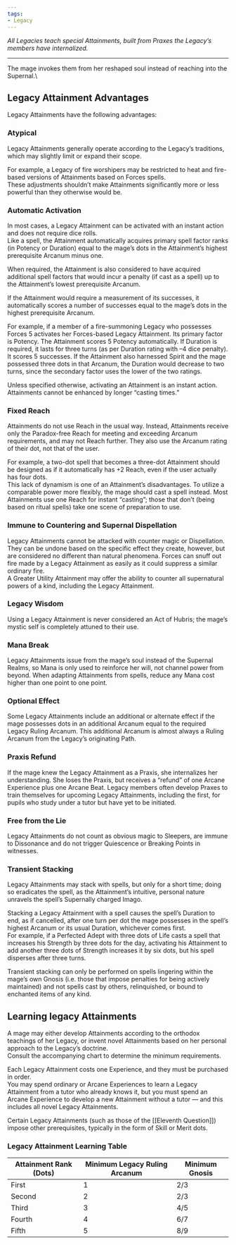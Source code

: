 ```yaml
---
tags:
- Legacy
---
```


_All Legacies teach special Attainments, built from Praxes the Legacy’s members have internalized._

---

The mage invokes them from her reshaped soul instead of reaching into the Supernal.\

## Legacy Attainment Advantages

Legacy Attainments have the following advantages:

### Atypical

Legacy Attainments generally operate according to the Legacy’s traditions, which may slightly limit or expand their scope.

For example, a Legacy of fire worshipers may be restricted to heat and fire-based versions of Attainments based on Forces spells.\
These adjustments shouldn’t make Attainments significantly more or less powerful than they otherwise would be.

### Automatic Activation

In most cases, a Legacy Attainment can be activated with an instant action and does not require dice rolls.\
Like a spell, the Attainment automatically acquires primary spell factor ranks (in Potency or Duration) equal to the mage’s dots in the Attainment’s highest prerequisite Arcanum minus one.

When required, the Attainment is also considered to have acquired additional spell factors that would incur a penalty (if cast as a spell) up to the Attainment’s lowest prerequisite Arcanum.

If the Attainment would require a measurement of its successes, it automatically scores a number of successes equal to the mage’s dots in the highest prerequisite Arcanum.

For example, if a member of a fire-summoning Legacy who possesses Forces 5 activates her Forces-based Legacy Attainment. Its primary factor is Potency. The Attainment scores 5 Potency automatically. If Duration is required, it lasts for three turns (as per Duration rating with –4 dice penalty). It scores 5 successes. If the Attainment also harnessed Spirit and the mage possessed three dots in that Arcanum, the Duration would decrease to two turns, since the secondary factor uses the lower of the two ratings.

Unless specified otherwise, activating an Attainment is an instant action.\
Attainments cannot be enhanced by longer “casting times.”

### Fixed Reach

Attainments do not use Reach in the usual way. Instead, Attainments receive only the Paradox-free Reach for meeting and exceeding Arcanum requirements, and may not Reach further. They also use the Arcanum rating of their dot, not that of the user.

For example, a two-dot spell that becomes a three-dot Attainment should be designed as if it automatically has +2 Reach, even if the user actually has four dots.\
This lack of dynamism is one of an Attainment’s disadvantages. To utilize a comparable power more flexibly, the mage should cast a spell instead. Most Attainments use one Reach for instant “casting”; those that don’t (being based on ritual spells) take one scene of preparation to use.

### Immune to Countering and Supernal Dispellation

Legacy Attainments cannot be attacked with counter magic or Dispellation. They can be undone based on the specific effect they create, however, but are considered no different than natural phenomena. Forces can snuff out fire made by a Legacy Attainment as easily as it could suppress a similar ordinary fire.\
A Greater Utility Attainment may offer the ability to counter all supernatural powers of a kind, including the Legacy Attainment.

### Legacy Wisdom

Using a Legacy Attainment is never considered an Act of Hubris; the mage’s mystic self is completely attuned to their use.

### Mana Break

Legacy Attainments issue from the mage’s soul instead of the Supernal Realms, so Mana is only used to reinforce her will, not channel power from beyond. When adapting Attainments from spells, reduce any Mana cost higher than one point to one point.

### Optional Effect

Some Legacy Attainments include an additional or alternate effect if the mage possesses dots in an additional Arcanum equal to the required Legacy Ruling Arcanum. This additional Arcanum is almost always a Ruling Arcanum from the Legacy’s originating Path.

### Praxis Refund

If the mage knew the Legacy Attainment as a Praxis, she internalizes her understanding. She loses the Praxis, but receives a “refund” of one Arcane Experience plus one Arcane Beat. Legacy members often develop Praxes to train themselves for upcoming Legacy Attainments, including the first, for pupils who study under a tutor but have yet to be initiated.

### Free from the Lie

Legacy Attainments do not count as obvious magic to Sleepers, are immune to Dissonance and do not trigger Quiescence or Breaking Points in witnesses.

### Transient Stacking

Legacy Attainments may stack with spells, but only for a short time; doing so eradicates the spell, as the Attainment’s intuitive, personal nature unravels the spell’s Supernally charged Imago.

Stacking a Legacy Attainment with a spell causes the spell’s Duration to end, as if cancelled, after one turn per dot the mage possesses in the spell’s highest Arcanum or its usual Duration, whichever comes first.\
For example, if a Perfected Adept with three dots of Life casts a spell that increases his Strength by three dots for the day, activating his Attainment to add another three dots of Strength increases it by six dots, but his spell disperses after three turns.

Transient stacking can only be performed on spells lingering within the mage’s own Gnosis (i.e. those that impose penalties for being actively maintained) and not spells cast by others, relinquished, or bound to enchanted items of any kind.


## Learning legacy Attainments

A mage may either develop Attainments according to the orthodox teachings of her Legacy, or invent novel Attainments based on her personal approach to the Legacy’s doctrine.\
Consult the accompanying chart to determine the minimum requirements.

Each Legacy Attainment costs one Experience, and they must be purchased in order.\
You may spend ordinary or Arcane Experiences to learn a Legacy Attainment from a tutor who already knows it, but you must spend an Arcane Experience to develop a new Attainment without a tutor — and this includes all novel Legacy Attainments.

Certain Legacy Attainments (such as those of the [[Eleventh Question]]) impose other prerequisites, typically in the form of Skill or Merit dots.

### Legacy Attainment Learning Table

| Attainment Rank (Dots) | Minimum Legacy Ruling Arcanum | Minimum Gnosis |
| ---------------------- | ----------------------------- | -------------- |
| First                  | 1                             | 2/3            |
| Second                 | 2                             | 2/3            |
| Third                  | 3                             | 4/5            |
| Fourth                 | 4                             | 6/7            |
| Fifth                  | 5                             | 8/9            |
